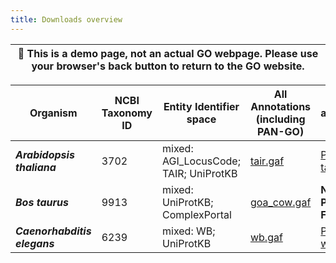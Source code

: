 ```yaml
---
title: Downloads overview
---
```

<!--- noting the old permalink for this page was
 /docs/downloads/

 this might be better as a redirect to http://current.geneontology.org/products/pages/downloads.html
 --->

| :loudspeaker: This is a demo page, not an actual GO webpage. **Please use your browser's back button to return to the GO website.** |
|---------------|


|**Organism**|**NCBI Taxonomy ID**|**Entity Identifier space**|**All Annotations (including PAN-GO)**|**PAN-GO annotations only**|
|------------------|-------------|-------------|-------------|------------|
|***Arabidopsis thaliana***| 3702 | mixed: <br> AGI_LocusCode; TAIR; UniProtKB | [tair.gaf](https://current.geneontology.org/annotations/tair.gaf.gz) |[PAN-GO tair.gaf](http://release.geneontology.org/2024-06-17/products/upstream_and_raw_data/paint_tair.gaf.gz) |
|***Bos taurus***| 9913 | mixed: UniProtKB; ComplexPortal | [goa_cow.gaf](https://current.geneontology.org/annotations/goa_cow.gaf.gz) | **NO COW PANGO FILE** |
|***Caenorhabditis elegans***| 6239 | mixed: WB; UniProtKB | [wb.gaf](https://current.geneontology.org/annotations/wb.gaf.gz) |[PAN-GO wb.gaf](http://release.geneontology.org/2024-06-17/products/upstream_and_raw_data/paint_wb.gaf.gz) |
